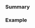 <!-- Prefix the title above with one of the following: -->
<!-- Bug report: -->
<!-- Operation request: -->
<!-- Feature request: -->
<!-- Misc: -->

### Summary


### Example
<!-- If describing a bug, tell us what happens instead of the expected behavior -->
<!-- Include a link that triggers the bug if possible -->
<!-- If you are requesting a new operation, include example input and output -->

